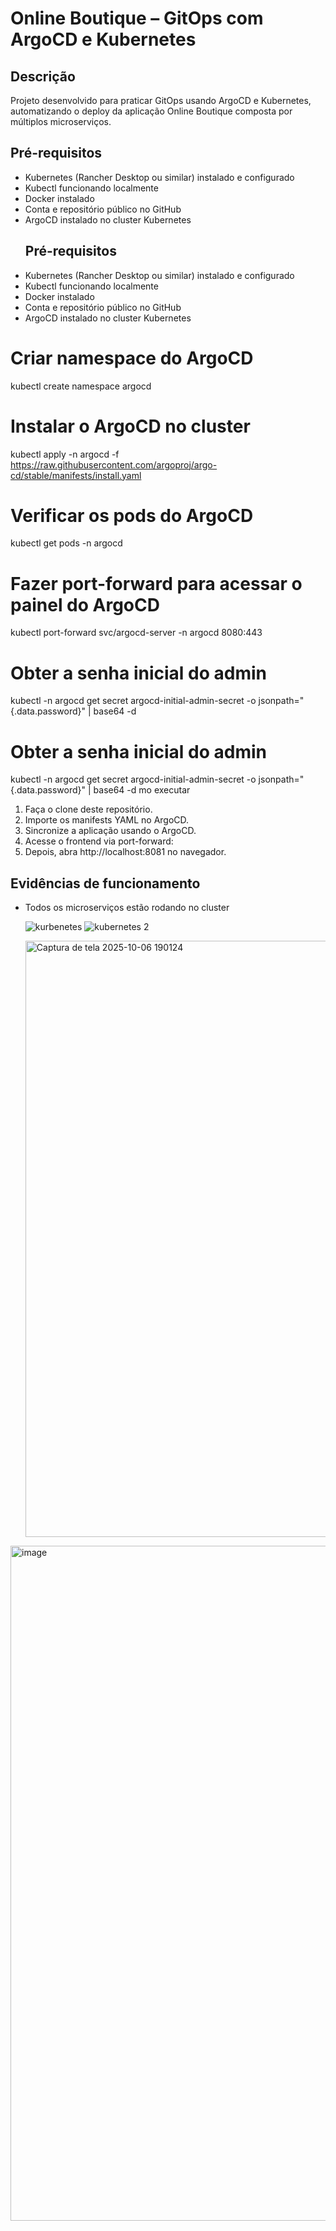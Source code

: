 
# Online Boutique – GitOps com ArgoCD e Kubernetes

## Descrição
Projeto desenvolvido para praticar GitOps usando ArgoCD e Kubernetes, automatizando o deploy da aplicação Online Boutique composta por múltiplos microserviços.

## Pré-requisitos
- Kubernetes (Rancher Desktop ou similar) instalado e configurado
- Kubectl funcionando localmente
- Docker instalado
- Conta e repositório público no GitHub
- ArgoCD instalado no cluster Kubernetes
  ## Pré-requisitos
- Kubernetes (Rancher Desktop ou similar) instalado e configurado  
- Kubectl funcionando localmente  
- Docker instalado  
- Conta e repositório público no GitHub  
- ArgoCD instalado no cluster Kubernetes  
# Criar namespace do ArgoCD
kubectl create namespace argocd

# Instalar o ArgoCD no cluster
kubectl apply -n argocd -f https://raw.githubusercontent.com/argoproj/argo-cd/stable/manifests/install.yaml

# Verificar os pods do ArgoCD
kubectl get pods -n argocd

# Fazer port-forward para acessar o painel do ArgoCD
kubectl port-forward svc/argocd-server -n argocd 8080:443

# Obter a senha inicial do admin
kubectl -n argocd get secret argocd-initial-admin-secret -o jsonpath="{.data.password}" | base64 -d

# Obter a senha inicial do admin
kubectl -n argocd get secret argocd-initial-admin-secret -o jsonpath="{.data.password}" | base64 -d
mo executar
1. Faça o clone deste repositório.
2. Importe os manifests YAML no ArgoCD.
3. Sincronize a aplicação usando o ArgoCD.
4. Acesse o frontend via port-forward:
5. Depois, abra http://localhost:8081 no navegador.

## Evidências de funcionamento
- Todos os microserviços estão rodando no cluster

    ![kurbenetes](https://github.com/user-attachments/assets/c5b095c9-2992-4bf9-8bba-0e3705791a5f)
    ![kubernetes 2](https://github.com/user-attachments/assets/aa4bd8f8-29bd-48c6-ab90-68185fd738e1)


  


  <img width="1920" height="954" alt="Captura de tela 2025-10-06 190124" src="https://github.com/user-attachments/assets/73eb05a1-ba42-4439-bbd7-d9372e718d29" />


<img width="1920" height="1080" alt="image" src="https://github.com/user-attachments/assets/76e05b9f-793b-429a-810b-f8a58931bcf4" />
